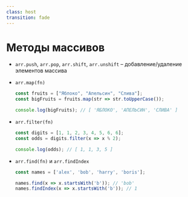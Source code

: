 ```yaml
---
class: host
transition: fade
---
```


# Методы массивов

<v-clicks at="0">
<ul>

<li>

`arr.push`, `arr.pop`, `arr.shift`, `arr.unshift` – добавление/удаление элементов массива
</li>

<li>

`arr.map(fn)`
```js
const fruits = ["Яблоко", "Апельсин", "Слива"];
const bigFruits = fruits.map(str => str.toUpperCase());

console.log(bigFruits); // [ 'ЯБЛОКО', 'АПЕЛЬСИН', 'СЛИВА' ]
```
</li>

<li>

`arr.filter(fn)`
```js
const digits = [1, 1, 2, 3, 4, 5, 6, 6];
const odds = digits.filter(x => x % 2);

console.log(odds); // [ 1, 1, 3, 5 ]
```
</li>

<li>

`arr.find(fn)` и `arr.findIndex`
```js
const names = ['alex', 'bob', 'harry', 'boris'];

names.find(x => x.startsWith('b')); // 'bob'
names.findIndex(x => x.startsWith('b')); // 1
```
</li>

</ul>
</v-clicks>

<style>
.host li p {
    margin-bottom: 0.25rem;
}
</style>
